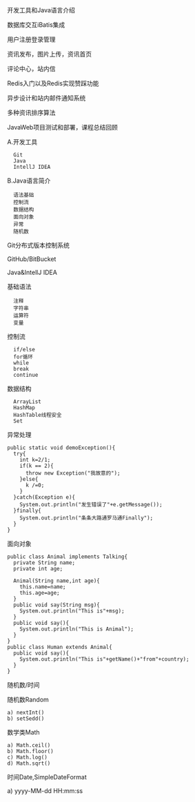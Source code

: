 开发工具和Java语言介绍

数据库交互iBatis集成

用户注册登录管理

资讯发布，图片上传，资讯首页

评论中心，站内信

Redis入门以及Redis实现赞踩功能

异步设计和站内邮件通知系统

多种资讯排序算法

JavaWeb项目测试和部署，课程总结回顾

A.开发工具

      Git
      Java
      IntellJ IDEA
  
B.Java语言简介

      语法基础
      控制流
      数据结构
      面向对象
      异常
      随机数
	
Git分布式版本控制系统

GitHub/BitBucket

Java&IntellJ IDEA

基础语法

      注释
      字符串
      运算符
      变量
	
控制流

      if/else
      for循环
      while
      break
      continue
	
数据结构

      ArrayList
      HashMap
      HashTable线程安全
      Set

异常处理

    public static void demoException(){
      try{
        int k=2/1;
        if(k == 2){
          throw new Exception("我故意的");
        }else{
          k /=0;
        }
      }catch(Exception e){
        System.out.println("发生错误了"+e.getMessage());
      }finally{
        System.out.println("条条大路通罗马通Finally");
      }
    }

面向对象

    public class Animal implements Talking{
      private String name;
      private int age;

      Animal(String name,int age){
        this.name=name;
        this.age=age;
      }
      public void say(String msg){
        System.out.println("This is"+msg);
      }
      public void say(){
        System.out.println("This is Animal");
      }
    }
    public class Human extends Animal{
      public void say(){
        System.out.println("This is"+getName()+"from"+country);
      }
    }

随机数/时间

随机数Random

    a) nextInt()
    b) setSedd()

数学类Math

    a) Math.ceil()
    b) Math.floor()
    c) Math.log()
    d) Math.sqrt()

时间Date,SimpleDateFormat

  a) yyyy-MM-dd HH:mm:ss
